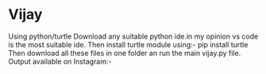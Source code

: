 # Vijay
Using python/turtle
Download any suitable python ide.in my opinion vs code is the most suitable ide.
Then install turtle module using:-
pip install turtle
Then download all these files in one folder an run the main vijay.py file.
Output available on Instagram:-
